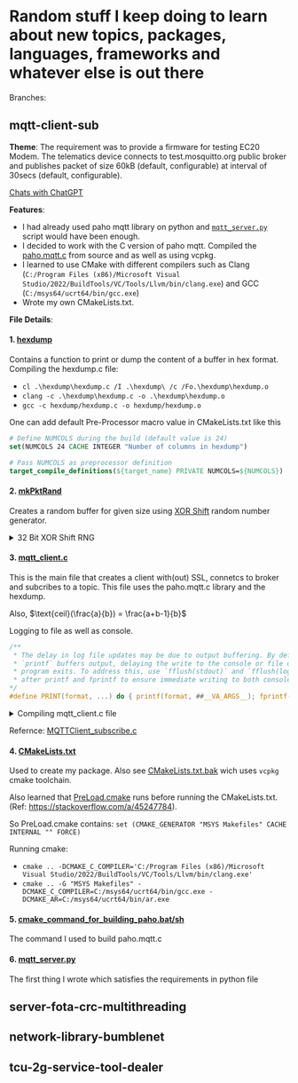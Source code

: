 # Random stuff I keep doing to learn about new topics, packages, languages, frameworks and whatever else is out there

Branches:

## mqtt-client-sub

**Theme**: The requirement was to provide a firmware for testing EC20 Modem. The telematics device connects to test.mosquitto.org public broker and publishes packet of size 60kB (default, configurable) at interval of 30secs (default, configurable).

[Chats with ChatGPT](https://chat.openai.com/share/ac0b190c-9788-4057-b782-878e5e2d3a86)

**Features**: 
* I had already used paho mqtt library on python and [`mqtt_server.py`](mqtt_server.py) script would have been enough. 
* I decided to work with the C version of paho mqtt. Compiled the [paho.mqtt.c](https://github.com/eclipse/paho.mqtt.c) from source and as well as using vcpkg.
* I learned to use CMake with different compilers such as Clang (`C:/Program Files (x86)/Microsoft Visual Studio/2022/BuildTools/VC/Tools/Llvm/bin/clang.exe`) and GCC (`C:/msys64/ucrt64/bin/gcc.exe`)
* Wrote my own CMakeLists.txt. 

**File Details**:
#### 1. [hexdump](hexdump/hexdump.c)
Contains a function to print or dump the content of a buffer in hex format.
Compiling the hexdump.c file: 
* `cl .\hexdump\hexdump.c /I .\hexdump\ /c /Fo.\hexdump\hexdump.o`
* `clang -c .\hexdump\hexdump.c -o .\hexdump\hexdump.o`
* `gcc -c hexdump/hexdump.c -o hexdump/hexdump.o`

One can add default Pre-Processor macro value in CMakeLists.txt like this
```cmake
# Define NUMCOLS during the build (default value is 24)
set(NUMCOLS 24 CACHE INTEGER "Number of columns in hexdump")

# Pass NUMCOLS as preprocessor definition
target_compile_definitions(${target_name} PRIVATE NUMCOLS=${NUMCOLS})
```

#### 2. [mkPktRand](mkPktRand.c)
Creates a random buffer for given size using [XOR Shift](https://en.wikipedia.org/wiki/Xorshift) random number generator.

<details>
<summary>32 Bit XOR Shift RNG</summary>
<br>
<pre><code class="lang-c"><span class="hljs-function"><span class="hljs-keyword">static</span> <span class="hljs-keyword">void</span> <span class="hljs-title">generatRandomBuffer</span><span class="hljs-params">(<span class="hljs-keyword">uint8_t</span> buffer[], <span class="hljs-keyword">size_t</span> size)</span>
</span>{
    <span class="hljs-keyword">uint32_t</span> *ptr = (<span class="hljs-keyword">uint32_t</span> *)buffer;
    <span class="hljs-keyword">size_t</span> numIterations = size / <span class="hljs-keyword">sizeof</span>(<span class="hljs-keyword">uint32_t</span>);
    <span class="hljs-keyword">for</span> (<span class="hljs-keyword">size_t</span> i = <span class="hljs-number">0</span>; i &lt; numIterations; ++i) {
        g_randSeed ^= (g_randSeed &lt;&lt; <span class="hljs-number">13</span>);
        g_randSeed ^= (g_randSeed &gt;&gt; <span class="hljs-number">17</span>);
        g_randSeed ^= (g_randSeed &lt;&lt; <span class="hljs-number">5</span>);
        ptr[i] = g_randSeed;
    }
}
</code></pre>
</details>

#### 3. [**mqtt_client.c**](mqtt_client.c)
This is the main file that creates a client with(out) SSL, connetcs to broker and subcribes to a topic. 
This file uses the paho.mqtt.c library and the hexdump.

Also, $\text{ceil}(\frac{a}{b}) = \frac{a+b-1}{b}$

Logging to file as well as console.
```c
/**
 * The delay in log file updates may be due to output buffering. By default,
 * `printf` buffers output, delaying the write to the console or file until the
 * program exits. To address this, use `fflush(stdout)` and `fflush(logfile)` 
 * after printf and fprintf to ensure immediate writing to both console and file.
*/
#define PRINT(format, ...) do { printf(format, ##__VA_ARGS__); fprintf(logfile, format, ##__VA_ARGS__); fflush(stdout); fflush(logfile); } while (0)
```

<details>
<summary>Compiling mqtt_client.c file</summary>
<br>
<ul>
<li>GCC<pre><code class="lang-bash">gcc mqtt_client.c -I eclipse-paho-mqtt-c/<span class="hljs-keyword">include</span>/ -I hexdump/ -L eclipse-paho-mqtt-c/<span class="hljs-class"><span class="hljs-keyword">lib</span>/ <span class="hljs-title">hexdump</span>/<span class="hljs-title">hexdump</span>.<span class="hljs-title">o</span> -<span class="hljs-title">lpaho</span>-<span class="hljs-title">mqtt3cs</span>-<span class="hljs-title">static</span></span>
</code></pre>
</li>
<li>cl (MSVC)<pre><code class="lang-bash">cl .<span class="hljs-symbol">\m</span>qtt_client.c /I .<span class="hljs-symbol">\h</span>exdump<span class="hljs-symbol">\ </span>/I C:<span class="hljs-symbol">\d</span>ev<span class="hljs-symbol">\v</span>cpkg<span class="hljs-symbol">\p</span>ackages<span class="hljs-symbol">\p</span>aho-mqtt_x64-windows<span class="hljs-symbol">\i</span>nclude<span class="hljs-symbol">\ </span>/I C:<span class="hljs-symbol">\d</span>ev<span class="hljs-symbol">\v</span>cpkg<span class="hljs-symbol">\p</span>ackages<span class="hljs-symbol">\o</span>penssl_x64-windows<span class="hljs-symbol">\i</span>nclude<span class="hljs-symbol">\ </span>/link C:<span class="hljs-symbol">\d</span>ev<span class="hljs-symbol">\v</span>cpkg<span class="hljs-symbol">\p</span>ackages<span class="hljs-symbol">\p</span>aho-mqtt_x64-windows<span class="hljs-symbol">\l</span>ib<span class="hljs-symbol">\p</span>aho-mqtt3cs.lib .<span class="hljs-symbol">\h</span>exdump<span class="hljs-symbol">\h</span>exdump.o
</code></pre>
</li>
<li>Clang<pre><code class="lang-bash">clang .<span class="hljs-symbol">\m</span>qtt_client.c -I 'C:<span class="hljs-symbol">\d</span>ev<span class="hljs-symbol">\v</span>cpkg<span class="hljs-symbol">\p</span>ackages<span class="hljs-symbol">\p</span>aho-mqtt_x64-windows<span class="hljs-symbol">\i</span>nclude<span class="hljs-symbol">\'</span> -I .<span class="hljs-symbol">\h</span>exdump<span class="hljs-symbol">\ </span>-L C:<span class="hljs-symbol">\d</span>ev<span class="hljs-symbol">\v</span>cpkg<span class="hljs-symbol">\p</span>ackages<span class="hljs-symbol">\p</span>aho-mqtt_x64-windows<span class="hljs-symbol">\l</span>ib<span class="hljs-symbol">\ </span>-l paho-mqtt3cs .<span class="hljs-symbol">\h</span>exdump<span class="hljs-symbol">\h</span>exdump.o -o .<span class="hljs-symbol">\m</span>qtt_client.exe
</code></pre>
</li>
</ul>
</details>

<!-- 
* GCC
```bash
gcc mqtt_client.c -I eclipse-paho-mqtt-c/include/ -I hexdump/ -L eclipse-paho-mqtt-c/lib/ hexdump/hexdump.o -lpaho-mqtt3cs-static
```
* cl (MSVC)
```bash
cl .\mqtt_client.c /I .\hexdump\ /I C:\dev\vcpkg\packages\paho-mqtt_x64-windows\include\ /I C:\dev\vcpkg\packages\openssl_x64-windows\include\ /link C:\dev\vcpkg\packages\paho-mqtt_x64-windows\lib\paho-mqtt3cs.lib .\hexdump\hexdump.o
```
* Clang
```bash
clang .\mqtt_client.c -I 'C:\dev\vcpkg\packages\paho-mqtt_x64-windows\include\' -I .\hexdump\ -L C:\dev\vcpkg\packages\paho-mqtt_x64-windows\lib\ -l paho-mqtt3cs .\hexdump\hexdump.o -o .\mqtt_client.exe
``` 
-->

Refernce: [MQTTClient_subscribe.c](https://github.com/eclipse/paho.mqtt.c/blob/master/src/samples/MQTTClient_subscribe.c)

#### 4. [CMakeLists.txt](CMakeLists.txt)

Used to create my package. Also see [CMakeLists.txt.bak](CMakeLists.txt.bak) wich uses `vcpkg` cmake toolchain.

Also learned that [PreLoad.cmake](PreLoad.cmake) runs before running the CMakeLists.txt. (Ref: https://stackoverflow.com/a/45247784).

So PreLoad.cmake contains: `set (CMAKE_GENERATOR "MSYS Makefiles" CACHE INTERNAL "" FORCE)`

Running cmake:
* `cmake .. -DCMAKE_C_COMPILER='C:/Program Files (x86)/Microsoft Visual Studio/2022/BuildTools/VC/Tools/Llvm/bin/clang.exe'`
* `cmake .. -G "MSYS Makefiles" -DCMAKE_C_COMPILER=C:/msys64/ucrt64/bin/gcc.exe -DCMAKE_AR=C:/msys64/ucrt64/bin/ar.exe`

#### 5. [cmake_command_for_building_paho.bat/sh](cmake_command_for_building_paho.sh)

The command I used to build paho.mqtt.c

#### 6. [mqtt_server.py](mqtt_server.py)
The first thing I wrote which satisfies the requirements in python file


## server-fota-crc-multithreading

## network-library-bumblenet

## tcu-2g-service-tool-dealer
